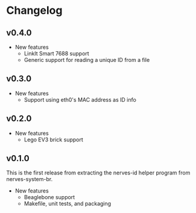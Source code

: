 # Changelog

## v0.4.0

  * New features
    * LinkIt Smart 7688 support
    * Generic support for reading a unique ID from a file

## v0.3.0

  * New features
    * Support using eth0's MAC address as ID info

## v0.2.0

  * New features
    * Lego EV3 brick support

## v0.1.0

This is the first release from extracting the nerves-id helper program from
nerves-system-br.

  * New features
    * Beaglebone support
    * Makefile, unit tests, and packaging

